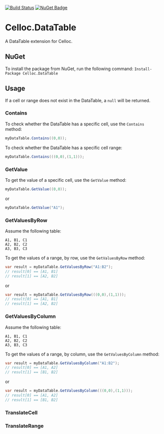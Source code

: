 [![Build Status](https://travis-ci.org/sduplooy/Celloc.DataTable.svg?branch=master)](https://travis-ci.org/sduplooy/Celloc.DataTable)
[![NuGet Badge](https://buildstats.info/nuget/Celloc.DataTable)](https://www.nuget.org/packages/Celloc.DataTable/)

# Celloc.DataTable
A DataTable extension for Celloc.

## NuGet
To install the package from NuGet, run the following command:
`Install-Package Celloc.DataTable`

## Usage
If a cell or range does not exist in the DataTable, a `null` will be returned.

### Contains
To check whether the DataTable has a specific cell, use the `Contains` method:

```C#
myDataTable.Contains((0,0));
```

To check whether the DataTable has a specific cell range:
```C#
myDataTable.Contains(((0,0),(1,1)));
```

### GetValue
To get the value of a specific cell, use the `GetValue` method:
```C#
myDataTable.GetValue((0,0));
```
or
```C#
myDataTable.GetValue("A1");
```

### GetValuesByRow
Assume the following table:
```
A1, B1, C1
A2, B2, C2
A3, B3, C3
```
To get the values of a range, by row, use the `GetValuesByRow` method:
```C#
var result = myDataTable.GetValuesByRow("A1:B2");
// result[0] == [A1, B1]
// result[1] == [A2, B2]
```
or
```C#
var result = myDataTable.GetValuesByRow(((0,0),(1,1)));
// result[0] == [A1, B1]
// result[1] == [A2, B2]

```
### GetValuesByColumn
Assume the following table:
```
A1, B1, C1
A2, B2, C2
A3, B3, C3
```
To get the values of a range, by column, use the `GetValuesByColumn` method:
```C#
var result = myDataTable.GetValuesByColumn("A1:B2");
// result[0] == [A1, A2]
// result[1] == [B1, B2]
```
or
```C#
var result = myDataTable.GetValuesByColumn(((0,0),(1,1)));
// result[0] == [A1, A2]
// result[1] == [B1, B2]
```
### TranslateCell

### TranslateRange


